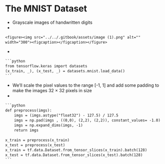 # The MNIST Dataset

* Grayscale images of handwritten digits
*

    <figure><img src="../../.gitbook/assets/image (1).png" alt="" width="300"><figcaption></figcaption></figure>
*

    ```python
    from tensorflow.keras import datasets
    (x_train, _), (x_test, _) = datasets.mnist.load_data()
    ```
* We’ll scale the pixel values to the range \[-1, 1] and add some padding to make the images 32 × 32 pixels in size
*

    ```python
    def preprocess(imgs):
        imgs = (imgs.astype("float32") - 127.5) / 127.5
        imgs = np.pad(imgs , ((0,0), (2,2), (2,2)), constant_values= -1.0)
        imgs = np.expand_dims(imgs, -1)
        return imgs

    x_train = preprocess(x_train)
    x_test = preprocess(x_test)
    x_train = tf.data.Dataset.from_tensor_slices(x_train).batch(128)
    x_test = tf.data.Dataset.from_tensor_slices(x_test).batch(128)
    ```
